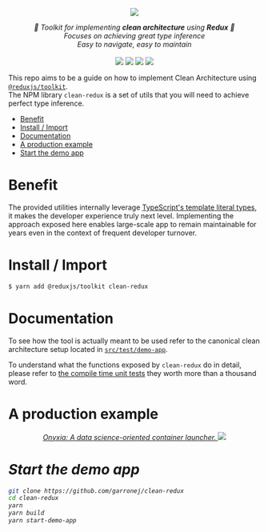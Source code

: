 <p align="center">
    <img src="https://user-images.githubusercontent.com/6702424/80216211-00ef5280-863e-11ea-81de-59f3a3d4b8e4.png">  
</p>
<p align="center">
    <i>📐 Toolkit for implementing <b>clean architecture</b> using <b>Redux</b> 📐</i>
    <br/>
    <i>Focuses on achieving great type inference</i>
    <br/>
    <i>Easy to navigate, easy to maintain</i>
    <br>
    <br>
    <img src="https://github.com/garronej/beyond-redux-toolkit/workflows/ci/badge.svg?branch=main">
    <img src="https://img.shields.io/bundlephobia/minzip/beyond-redux-toolkit">
    <img src="https://img.shields.io/npm/dw/beyond-redux-toolkit">
    <img src="https://img.shields.io/npm/l/beyond-redux-toolkit">
</p>

This repo aims to be a guide on how to implement Clean Architecture using [`@reduxjs/toolkit`](https://redux-toolkit.js.org).  
The NPM library `clean-redux` is a set of utils that you will need to achieve perfect type inference.

-   [Benefit](#benefit)
-   [Install / Import](#install--import)
-   [Documentation](#documentation)
-   [A production example](#a-production-example)
-   [Start the demo app](#start-the-demo-app)

# Benefit

The provided utilities internally leverage [TypeScript's template literal types](https://www.typescriptlang.org/docs/handbook/2/template-literal-types.html), it makes the developer experience truly next level.
Implementing the approach exposed here enables large-scale app to remain maintainable for years even in the context
of frequent developer turnover.

# Install / Import

```bash
$ yarn add @reduxjs/toolkit clean-redux
```

# Documentation

To see how the tool is actually meant to be used refer to the
canonical clean architecture setup located in [`src/test/demo-app`](https://github.com/garronej/clean-redux/tree/main/src/test/demo-app).

To understand what the functions exposed by `clean-redux` do in detail, please refer to
[the compile time unit tests](https://github.com/garronej/clean-redux/tree/main/src/test/types)
they worth more than a thousand word.

# A production example

<p align="center">
  <a href="https://github.com/InseeFrLab/onyxia-web">
  <i>Onyxia: A data science-oriented container launcher.<i>
    <img src="https://user-images.githubusercontent.com/6702424/139264787-37efc793-1d55-4fa4-a4a9-782af8357cff.png">
  </a>
</p>

# Start the demo app

```bash
git clone https://github.com/garronej/clean-redux
cd clean-redux
yarn
yarn build
yarn start-demo-app
```
